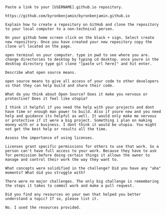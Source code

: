 
    Paste a link to your [USERNAME].github.io repository.

    https://github.com/byronbenjamin/byronbenjamin.github.io

    Explain how to create a repository on GitHub and clone the repository to your local computer to a non-technical person.

    On your github home screen click on the black + sign. Select create new repository. Once you have created your new repository copy the clone url located on the page.

    open terminal on your computer. type in pwd to see where you are. change directories to desktop by typing cd desktop. once youre in the desktop directory type git clone "[paste url here]" and hit enter.

    Describe what open source means.

    open source means to give all access of your code to other developers so that they can help build and share their code.

    What do you think about Open Source? Does it make you nervous or protective? Does it feel like utopia?

    I think it helpful if you need the help with your projects and dont have time or enough man power to build. Also if youre new and you need help and guidance its helpful as well. It would only make me nervous or protective if it were a big project. Something i plan on making money with or a business. I dont think it would be utopia. You might not get the best help or results all the time.

    Assess the importance of using licenses.

    Licenses grant specific permissions for others to use that work. So a person can't have full access to your work. Because they have to ask for permission before doing certain things it allows the owner to manage and control their work the way they want to.

    What concepts were solidified in the challenge? Did you have any "aha" moments? What did you struggle with?

    There were no major challenges. The only big challenge is remembering the steps it takes to commit work and make a pull request.

    Did you find any resources on your own that helped you better understand a topic? If so, please list it.

    No. I used the resources provided.